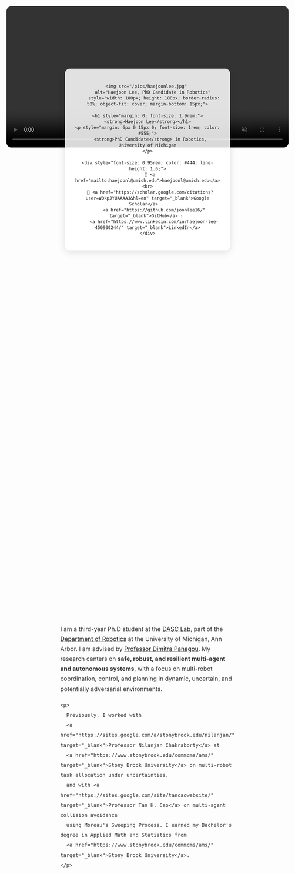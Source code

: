 ```yaml
---
layout: default
title: "Home"
---
```


<div style="display: flex; flex-direction: column; align-items: center; margin: 30px 20px;">

  <!-- Background Video -->
  <video autoplay muted loop playsinline
         style="position: absolute; top: 20px; left: 50%; transform: translateX(-50%);
                width: 80%; height: auto%; object-fit: cover; z-index: 0; border-radius: 14px;">
    <source src="/pics/vid.mp4" type="video/mp4">
  </video>

  <!-- Profile Card -->
  <div style="position: relative; z-index: 1; display: flex; flex-direction: column; align-items: center; text-align: center; 
              padding: 25px; max-width: 400px; border-radius: 14px; 
              box-shadow: 0 6px 20px rgba(0,0,0,0.12); background-color: rgba(255,255,255,0.85); transition: transform 0.3s;">
    
    <img src="/pics/haejoonlee.jpg" 
         alt="Haejoon Lee, PhD Candidate in Robotics" 
         style="width: 180px; height: 180px; border-radius: 50%; object-fit: cover; margin-bottom: 15px;">

    <h1 style="margin: 0; font-size: 1.9rem;"><strong>Haejoon Lee</strong></h1>
    <p style="margin: 6px 0 15px 0; font-size: 1rem; color: #555;">
      <strong>PhD Candidate</strong> in Robotics, University of Michigan
    </p>

    <div style="font-size: 0.95rem; color: #444; line-height: 1.6;">
      📧 <a href="mailto:haejoonl@umich.edu">haejoonl@umich.edu</a><br>
      🔗 <a href="https://scholar.google.com/citations?user=W0kpJYUAAAAJ&hl=en" target="_blank">Google Scholar</a> · 
         <a href="https://github.com/joonlee16/" target="_blank">GitHub</a> · 
         <a href="https://www.linkedin.com/in/haejoon-lee-450900244/" target="_blank">LinkedIn</a>
    </div>
  </div>

  <!-- About / Bio Section -->
  <div style="max-width: 1000px; margin-top: 1000px; line-height: 1.7; font-size: 1rem; color: #333; position: relative; z-index:1;">
    <p>
    I am a third-year Ph.D student at the
    <a href="https://dasc-lab.github.io/" target="_blank">DASC Lab</a>, part of the 
    <a href="https://robotics.umich.edu/" target="_blank">Department of Robotics</a> at the University of Michigan, Ann Arbor. 
    I am advised by <a href="https://websites.umich.edu/~dpanagou/" target="_blank">Professor Dimitra Panagou</a>. 
    My research centers on <strong>safe, robust, and resilient multi-agent and autonomous systems</strong>, with a focus on multi-robot coordination, control, and planning in dynamic, uncertain, and potentially adversarial environments.
    </p>

    <p>
      Previously, I worked with 
      <a href="https://sites.google.com/a/stonybrook.edu/nilanjan/" target="_blank">Professor Nilanjan Chakraborty</a> at 
      <a href="https://www.stonybrook.edu/commcms/ams/" target="_blank">Stony Brook University</a> on multi-robot task allocation under uncertainties, 
      and with <a href="https://sites.google.com/site/tancaowebsite/" target="_blank">Professor Tan H. Cao</a> on multi-agent collision avoidance 
      using Moreau's Sweeping Process. I earned my Bachelor's degree in Applied Math and Statistics from 
      <a href="https://www.stonybrook.edu/commcms/ams/" target="_blank">Stony Brook University</a>.
    </p>
  </div>

</div>

<style>
  /* Hover effect for profile card */
  .about-container div:hover {
    transform: translateY(-5px);
  }

  /* Responsive adjustments */
  @media (min-width: 768px) {
    .about-container {
      flex-direction: row;
      align-items: flex-start;
      gap: 50px;
    }
    .about-container .bio-text {
      flex: 1;
    }
    .about-container div:first-child {
      flex: 0 0 300px;
    }
  }
